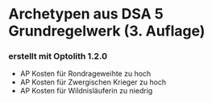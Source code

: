 # Archetypen aus DSA 5 Grundregelwerk (3. Auflage)
### erstellt mit Optolith 1.2.0

- AP Kosten für Rondrageweihte zu hoch
- AP Kosten für Zwergischen Krieger zu hoch
- AP Kosten für Wildnisläuferin zu niedrig